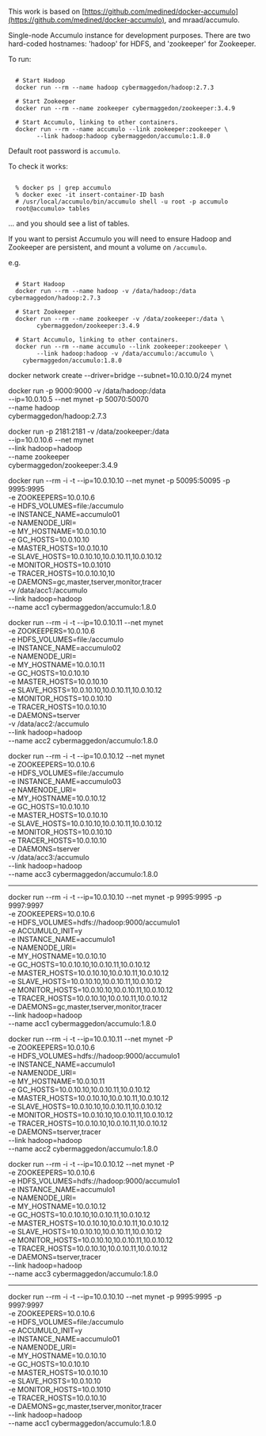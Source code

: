This work is based on [https://github.com/medined/docker-accumulo](https://github.com/medined/docker-accumulo), and mraad/accumulo.

Single-node Accumulo instance for development purposes.  There are two
hard-coded hostnames: 'hadoop' for HDFS, and 'zookeeper' for
Zookeeper.

To run:

```

  # Start Hadoop
  docker run --rm --name hadoop cybermaggedon/hadoop:2.7.3

  # Start Zookeeper
  docker run --rm --name zookeeper cybermaggedon/zookeeper:3.4.9

  # Start Accumulo, linking to other containers.
  docker run --rm --name accumulo --link zookeeper:zookeeper \
        --link hadoop:hadoop cybermaggedon/accumulo:1.8.0

```

Default root password is `accumulo`.

To check it works:

```

  % docker ps | grep accumulo
  % docker exec -it insert-container-ID bash
  # /usr/local/accumulo/bin/accumulo shell -u root -p accumulo
  root@accumulo> tables

```
... and you should see a list of tables.

If you want to persist Accumulo you will need to ensure Hadoop and Zookeeper
are persistent, and mount a volume on ```/accumulo```.

e.g.

```

  # Start Hadoop
  docker run --rm --name hadoop -v /data/hadoop:/data cybermaggedon/hadoop:2.7.3

  # Start Zookeeper
  docker run --rm --name zookeeper -v /data/zookeeper:/data \
        cybermaggedon/zookeeper:3.4.9

  # Start Accumulo, linking to other containers.
  docker run --rm --name accumulo --link zookeeper:zookeeper \
        --link hadoop:hadoop -v /data/accumulo:/accumulo \
	cybermaggedon/accumulo:1.8.0

```





docker network create --driver=bridge --subnet=10.0.10.0/24 mynet

docker run -p 9000:9000 -v /data/hadoop:/data \
  --ip=10.0.10.5 --net mynet -p 50070:50070 \
  --name hadoop \
  cybermaggedon/hadoop:2.7.3
  
docker run -p 2181:2181 -v /data/zookeeper:/data \
  --ip=10.0.10.6 --net mynet \
  --link hadoop=hadoop \
  --name zookeeper \
  cybermaggedon/zookeeper:3.4.9

docker run --rm -i -t --ip=10.0.10.10 --net mynet -p 50095:50095 -p 9995:9995 \
  -e ZOOKEEPERS=10.0.10.6 \
  -e HDFS_VOLUMES=file:/accumulo \
  -e INSTANCE_NAME=accumulo01 \
  -e NAMENODE_URI= \
  -e MY_HOSTNAME=10.0.10.10 \
  -e GC_HOSTS=10.0.10.10 \
  -e MASTER_HOSTS=10.0.10.10 \
  -e SLAVE_HOSTS=10.0.10.10,10.0.10.11,10.0.10.12 \
  -e MONITOR_HOSTS=10.0.1010 \
  -e TRACER_HOSTS=10.0.10.10,10 \
  -e DAEMONS=gc,master,tserver,monitor,tracer \
  -v /data/acc1:/accumulo \
  --link hadoop=hadoop \
  --name acc1 cybermaggedon/accumulo:1.8.0
  
docker run --rm -i -t --ip=10.0.10.11 --net mynet \
  -e ZOOKEEPERS=10.0.10.6 \
  -e HDFS_VOLUMES=file:/accumulo \
  -e INSTANCE_NAME=accumulo02 \
  -e NAMENODE_URI= \
  -e MY_HOSTNAME=10.0.10.11 \
  -e GC_HOSTS=10.0.10.10 \
  -e MASTER_HOSTS=10.0.10.10 \
  -e SLAVE_HOSTS=10.0.10.10,10.0.10.11,10.0.10.12 \
  -e MONITOR_HOSTS=10.0.10.10 \
  -e TRACER_HOSTS=10.0.10.10 \
  -e DAEMONS=tserver \
  -v /data/acc2:/accumulo \
  --link hadoop=hadoop \
  --name acc2 cybermaggedon/accumulo:1.8.0
  
docker run --rm -i -t --ip=10.0.10.12 --net mynet \
  -e ZOOKEEPERS=10.0.10.6 \
  -e HDFS_VOLUMES=file:/accumulo \
  -e INSTANCE_NAME=accumulo03 \
  -e NAMENODE_URI= \
  -e MY_HOSTNAME=10.0.10.12 \
  -e GC_HOSTS=10.0.10.10 \
  -e MASTER_HOSTS=10.0.10.10 \
  -e SLAVE_HOSTS=10.0.10.10,10.0.10.11,10.0.10.12 \
  -e MONITOR_HOSTS=10.0.10.10 \
  -e TRACER_HOSTS=10.0.10.10 \
  -e DAEMONS=tserver \
  -v /data/acc3:/accumulo \
  --link hadoop=hadoop \
  --name acc3 cybermaggedon/accumulo:1.8.0

----------------------------------------------------------------------------

docker run --rm -i -t --ip=10.0.10.10 --net mynet -p 9995:9995 -p 9997:9997 \
  -e ZOOKEEPERS=10.0.10.6 \
  -e HDFS_VOLUMES=hdfs://hadoop:9000/accumulo1 \
  -e ACCUMULO_INIT=y \
  -e INSTANCE_NAME=accumulo1 \
  -e NAMENODE_URI= \
  -e MY_HOSTNAME=10.0.10.10 \
  -e GC_HOSTS=10.0.10.10,10.0.10.11,10.0.10.12 \
  -e MASTER_HOSTS=10.0.10.10,10.0.10.11,10.0.10.12 \
  -e SLAVE_HOSTS=10.0.10.10,10.0.10.11,10.0.10.12 \
  -e MONITOR_HOSTS=10.0.10.10,10.0.10.11,10.0.10.12 \
  -e TRACER_HOSTS=10.0.10.10,10.0.10.11,10.0.10.12 \
  -e DAEMONS=gc,master,tserver,monitor,tracer \
  --link hadoop=hadoop \
  --name acc1 cybermaggedon/accumulo:1.8.0
  
docker run --rm -i -t --ip=10.0.10.11 --net mynet -P \
  -e ZOOKEEPERS=10.0.10.6 \
  -e HDFS_VOLUMES=hdfs://hadoop:9000/accumulo1 \
  -e INSTANCE_NAME=accumulo1 \
  -e NAMENODE_URI= \
  -e MY_HOSTNAME=10.0.10.11 \
  -e GC_HOSTS=10.0.10.10,10.0.10.11,10.0.10.12 \
  -e MASTER_HOSTS=10.0.10.10,10.0.10.11,10.0.10.12 \
  -e SLAVE_HOSTS=10.0.10.10,10.0.10.11,10.0.10.12 \
  -e MONITOR_HOSTS=10.0.10.10,10.0.10.11,10.0.10.12 \
  -e TRACER_HOSTS=10.0.10.10,10.0.10.11,10.0.10.12 \
  -e DAEMONS=tserver,tracer \
  --link hadoop=hadoop \
  --name acc2 cybermaggedon/accumulo:1.8.0
  
docker run --rm -i -t --ip=10.0.10.12 --net mynet -P \
  -e ZOOKEEPERS=10.0.10.6 \
  -e HDFS_VOLUMES=hdfs://hadoop:9000/accumulo1 \
  -e INSTANCE_NAME=accumulo1 \
  -e NAMENODE_URI= \
  -e MY_HOSTNAME=10.0.10.12 \
  -e GC_HOSTS=10.0.10.10,10.0.10.11,10.0.10.12 \
  -e MASTER_HOSTS=10.0.10.10,10.0.10.11,10.0.10.12 \
  -e SLAVE_HOSTS=10.0.10.10,10.0.10.11,10.0.10.12 \
  -e MONITOR_HOSTS=10.0.10.10,10.0.10.11,10.0.10.12 \
  -e TRACER_HOSTS=10.0.10.10,10.0.10.11,10.0.10.12 \
  -e DAEMONS=tserver,tracer \
  --link hadoop=hadoop \
  --name acc3 cybermaggedon/accumulo:1.8.0

----------------------------------------------------------------------------

docker run --rm -i -t --ip=10.0.10.10 --net mynet -p 9995:9995 -p 9997:9997 \
  -e ZOOKEEPERS=10.0.10.6 \
  -e HDFS_VOLUMES=file:/accumulo \
  -e ACCUMULO_INIT=y \
  -e INSTANCE_NAME=accumulo01 \
  -e NAMENODE_URI= \
  -e MY_HOSTNAME=10.0.10.10 \
  -e GC_HOSTS=10.0.10.10 \
  -e MASTER_HOSTS=10.0.10.10 \
  -e SLAVE_HOSTS=10.0.10.10 \
  -e MONITOR_HOSTS=10.0.1010 \
  -e TRACER_HOSTS=10.0.10.10 \
  -e DAEMONS=gc,master,tserver,monitor,tracer \
  --link hadoop=hadoop \
  --name acc1 cybermaggedon/accumulo:1.8.0

